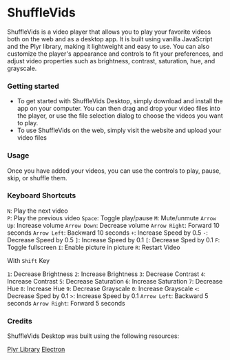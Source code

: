 # ShuffleVids 
ShuffleVids is a video player that allows you to play your favorite videos both on the web and as a desktop app. It is built using vanilla JavaScript and the Plyr library, making it lightweight and easy to use. You can also customize the player's appearance and controls to fit your preferences, and adjust video properties such as brightness, contrast, saturation, hue, and grayscale.

### Getting started
- To get started with ShuffleVids Desktop, simply download and install the app on your computer. You can then drag and drop your video files into the player, or use the file selection dialog to choose the videos you want to play.
- To use ShuffleVids on the web, simply visit the website and upload your video files

### Usage
Once you have added your videos, you can use the controls to play, pause, skip, or shuffle them.

### Keyboard Shortcuts
`N`: Play the next video <br>
`P`: Play the previous video 
`Space`: Toggle play/pause
`M`: Mute/unmute
`Arrow Up`: Increase volume
`Arrow Down`: Decrease volume
`Arrow Right`: Forward 10 seconds
`Arrow Left`: Backward 10 seconds
`+`: Increase Speed by 0.5
`-`: Decrease Speed by 0.5
`]`: Increase Speed by 0.1
`[`: Decrease Sped by 0.1
`F`: Toggle fullscreen
`I`: Enable picture in picture
`R`: Restart Video

With `Shift` Key

`1`: Decrease Brightness
`2`: Increase Brightness
`3`: Decrease Contrast
`4`: Increase Contrast
`5`: Decrease Saturation
`6`: Increase Saturation
`7`: Decrease Hue
`8`: Increase Hue
`9`: Decrease Grayscale
`0`: Increase Grayscale
`<`: Decrease Sped by 0.1
`>`: Increase Speed by 0.1
`Arrow Left`: Backward 5 seconds
`Arrow Right`: Forward 5 seconds



### Credits
ShuffleVids Desktop was built using the following resources:

[Plyr Library](https://plyr.io/ "Plyr library")
[Electron](https://www.electronjs.org/ "Electron")
